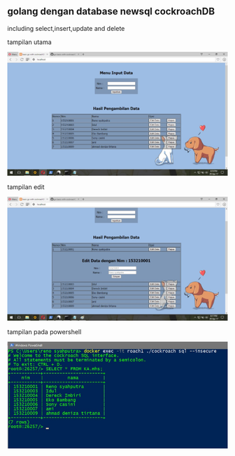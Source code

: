 ## golang dengan database newsql cockroachDB

including select,insert,update and delete

tampilan utama

![GitHub Logo](/data/img1.jpg)





tampilan edit

![GitHub Logo](/data/img2.jpg)





tampilan pada powershell

![GitHub Logo](/data/img3.jpg)
